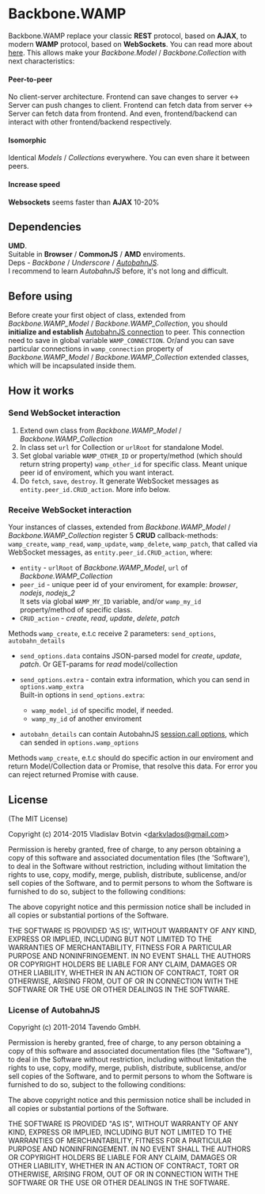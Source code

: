 # Backbone.WAMP

Backbone.WAMP replace your classic **REST** protocol, based on **AJAX**, to modern **WAMP** protocol, based on **WebSockets**.
You can read more about <a href=http://wamp.ws target=_blank>here</a>. This allows make your *Backbone.Model* / *Backbone.Collection* with next characteristics:

#### Peer-to-peer

No client-server architecture.
Frontend can save changes to server <-> Server can push changes to client.
Frontend can fetch data from server <-> Server can fetch data from frontend.
And even, frontend/backend can interact with other frontend/backend respectively.

#### Isomorphic

Identical *Models* / *Collections* everywhere. You can even share it between peers.

#### Increase speed

**Websockets** seems faster than **AJAX** 10-20%

## Dependencies

**UMD**. <br>
Suitable in **Browser** / **CommonJS** / **AMD** enviroments. <br>
Deps - *Backbone* / *Underscore* / *<a href=http://autobahn.ws/js/index.html target=_blank>AutobahnJS</a>*. <br>
I recommend to learn *AutobahnJS* before, it's not long and difficult.

## Before using

Before create your first object of class, extended from *Backbone.WAMP_Model* / *Backbone.WAMP_Collection*,
you should **initialize and establish** <a href=http://autobahn.ws/js/reference.html#connections target=_blank>AutobahnJS connection</a> to peer.
This connection need to save in global variable `WAMP_CONNECTION`. Or/and you can save particular connections in
`wamp_connection` property of *Backbone.WAMP_Model* / *Backbone.WAMP_Collection* extended classes,
which will be incapsulated inside them. 

## How it works

### Send WebSocket interaction

1. Extend own class from *Backbone.WAMP_Model* / *Backbone.WAMP_Collection*
2. In class set `url` for Collection or `urlRoot` for standalone Model.
3. Set global variable `WAMP_OTHER_ID` or property/method (which should return string property)
`wamp_other_id` for specific class. Meant unique peer id of enviroment, which you want interact.
4. Do `fetch`, `save`, `destroy`. It generate WebSocket messages as `entity.peer_id.CRUD_action`. More info below.

### Receive WebSocket interaction

Your instances of classes, extended from *Backbone.WAMP_Model* / *Backbone.WAMP_Collection* register 5 **CRUD** callback-methods:
`wamp_create`, `wamp_read`, `wamp_update`, `wamp_delete`, `wamp_patch`,
that called via WebSocket messages, as `entity.peer_id.CRUD_action`, where:

* `entity` - `urlRoot` of *Backbone.WAMP_Model*, `url` of *Backbone.WAMP_Collection* <br>
* `peer_id` - unique peer id of your enviroment, for example: *browser*, *nodejs*, *nodejs_2*<br>
It sets via global `WAMP_MY_ID` variable,
and/or `wamp_my_id` property/method of specific class.
* `CRUD_action` - *create*, *read*, *update*, *delete*, *patch*

Methods `wamp_create`, e.t.c receive 2 parameters: `send_options`, `autobahn_details`<br>

* `send_options.data` contains JSON-parsed model for *create*, *update*, *patch*.
Or GET-params for *read* model/collection
* `send_options.extra` - contain extra information, which you can send in `options.wamp_extra`<br>
Built-in options in `send_options.extra`:

    * `wamp_model_id` of specific model, if needed.
    * `wamp_my_id` of another enviroment

* `autobahn_details` can contain AutobahnJS <a href=http://autobahn.ws/js/reference.html#call target=_blank>session.call options</a>,
which can sended in `options.wamp_options`

Methods `wamp_create`, e.t.c should do specific action in our enviroment and return Model/Collection data or Promise,
that resolve this data. For error you can reject returned Promise with cause.

## License

(The MIT License)

Copyright (c) 2014-2015 Vladislav Botvin &lt;darkvlados@gmail.com&gt;

Permission is hereby granted, free of charge, to any person obtaining
a copy of this software and associated documentation files (the
'Software'), to deal in the Software without restriction, including
without limitation the rights to use, copy, modify, merge, publish,
distribute, sublicense, and/or sell copies of the Software, and to
permit persons to whom the Software is furnished to do so, subject to
the following conditions:

The above copyright notice and this permission notice shall be
included in all copies or substantial portions of the Software.

THE SOFTWARE IS PROVIDED 'AS IS', WITHOUT WARRANTY OF ANY KIND,
EXPRESS OR IMPLIED, INCLUDING BUT NOT LIMITED TO THE WARRANTIES OF
MERCHANTABILITY, FITNESS FOR A PARTICULAR PURPOSE AND NONINFRINGEMENT.
IN NO EVENT SHALL THE AUTHORS OR COPYRIGHT HOLDERS BE LIABLE FOR ANY
CLAIM, DAMAGES OR OTHER LIABILITY, WHETHER IN AN ACTION OF CONTRACT,
TORT OR OTHERWISE, ARISING FROM, OUT OF OR IN CONNECTION WITH THE
SOFTWARE OR THE USE OR OTHER DEALINGS IN THE SOFTWARE.


### License of AutobahnJS

Copyright (c) 2011-2014 Tavendo GmbH.

Permission is hereby granted, free of charge, to any person obtaining a copy of
this software and associated documentation files (the "Software"), to deal in
the Software without restriction, including without limitation the rights to
use, copy, modify, merge, publish, distribute, sublicense, and/or sell copies of
the Software, and to permit persons to whom the Software is furnished to do so,
subject to the following conditions:

The above copyright notice and this permission notice shall be included in all
copies or substantial portions of the Software.

THE SOFTWARE IS PROVIDED "AS IS", WITHOUT WARRANTY OF ANY KIND, EXPRESS OR
IMPLIED, INCLUDING BUT NOT LIMITED TO THE WARRANTIES OF MERCHANTABILITY, FITNESS
FOR A PARTICULAR PURPOSE AND NONINFRINGEMENT. IN NO EVENT SHALL THE AUTHORS OR
COPYRIGHT HOLDERS BE LIABLE FOR ANY CLAIM, DAMAGES OR OTHER LIABILITY, WHETHER
IN AN ACTION OF CONTRACT, TORT OR OTHERWISE, ARISING FROM, OUT OF OR IN
CONNECTION WITH THE SOFTWARE OR THE USE OR OTHER DEALINGS IN THE SOFTWARE.